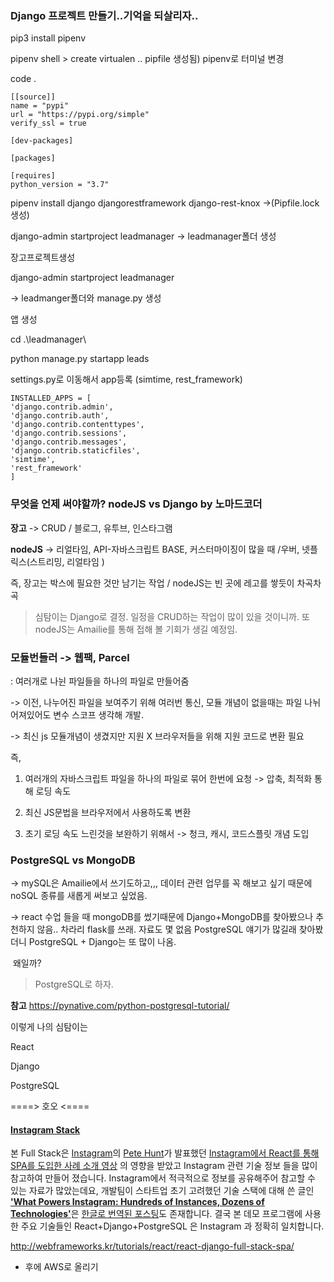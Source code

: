 ### Django 프로젝트 만들기..기억을 되살리자..

pip3 install pipenv

pipenv shell 			> create virtualen  .. pipfile 생성됨)  pipenv로 터미널 변경

code . 

```
[[source]]
name = "pypi"
url = "https://pypi.org/simple"
verify_ssl = true

[dev-packages]

[packages]

[requires]
python_version = "3.7"
```

pipenv install django djangorestframework django-rest-knox ->(Pipfile.lock 생성)



django-admin startproject leadmanager -> leadmanager폴더 생성



장고프로젝트생성

django-admin startproject leadmanager

-> leadmanger폴더와 manage.py 생성



앱 생성

cd .\leadmanager\       

python manage.py startapp leads



settings.py로 이동해서  app등록 (simtime, rest_framework)

```
INSTALLED_APPS = [
'django.contrib.admin',
'django.contrib.auth',
'django.contrib.contenttypes',
'django.contrib.sessions',
'django.contrib.messages',
'django.contrib.staticfiles',
'simtime',
'rest_framework'
]
```



### 무엇을 언제 써야할까? nodeJS vs Django by 노마드코더

**장고** -> CRUD / 블로그, 유투브, 인스타그램

 **nodeJS** -> 리얼타임, API-자바스크립트 BASE, 커스터마이징이 많을 때 /우버, 넷플릭스(스트리밍, 리얼타임 )

즉, 장고는 박스에 필요한 것만 남기는 작업 / nodeJS는 빈 곳에 레고를 쌓듯이 차곡차곡 



> 심탐이는  Django로 결정.  일정을 CRUD하는 작업이 많이 있을 것이니까. 또 nodeJS는 Amailie를 통해 접해 볼 기회가 생길 예정임.



### 모듈번들러 -> 웹팩, Parcel

: 여러개로 나뉜 파일들을 하나의 파일로 만들어줌

-> 이전, 나누어진 파일을 보여주기 위해 여러번 통신, 모듈 개념이 없을때는 파일 나뉘어져있어도 변수 스코프 생각해 개발.

-> 최신 js 모듈개념이 생겼지만 지원 X 브라우저들을 위해 지원 코드로 변환 필요



즉, 

1. 여러개의 자바스크립트 파일을 하나의 파일로 묶어 한번에 요청 -> 압축, 최적화 통해 로딩 속도

2. 최신 JS문법을 브라우저에서 사용하도록 변환 

3. 초기 로딩 속도 느린것을 보완하기 위해서 -> 청크, 캐시, 코드스플릿 개념 도입



### PostgreSQL vs MongoDB

-> mySQL은 Amailie에서 쓰기도하고,,,  데이터 관련 업무를 꼭 해보고 싶기 때문에 noSQL 종류를 새롭게 써보고 싶었음. 

-> react 수업 들을 때 mongoDB를 썼기때문에 Django+MongoDB를 찾아봤으나 추천하지 않음.. 차라리 flask를 쓰래. 자료도 몇 없음 PostgreSQL 얘기가 많길래 찾아봤더니 PostgreSQL + Django는 또 많이 나옴. 

​	왜일까?

> PostgreSQL로 하자.

**참고** https://pynative.com/python-postgresql-tutorial/





이렇게 나의 심탐이는 

React

Django

PostgreSQL



====> 호오 <====

#### [Instagram Stack](http://stackshare.io/instagram/instagram)

본 Full Stack은 [Instagram](https://instagram.com/)의 [Pete Hunt](https://github.com/petehunt)가 발표했던 [Instagram에서 React를 통해 SPA를 도입한 사례 소개 영상](https://youtu.be/VkTCL6Nqm6Y) 의 영향을 받았고 Instagram 관련 기술 정보 들을 많이 참고하여 만들어 졌습니다. Instagram에서 적극적으로 정보를 공유해주어 참고할 수 있는 자료가 많았는데요, 개발팀이 스타트업 초기 고려했던 기술 스택에 대해 쓴 글인 [**'What Powers Instagram: Hundreds of Instances, Dozens of Technologies'**](http://instagram-engineering.tumblr.com/post/13649370142/what-powers-instagram-hundreds-of-instances)은 [한글로 번역된 포스팅](https://charsyam.wordpress.com/2011/12/17/발-번역-수백대의-장비와-수십가지의-기술-instagram의-힘/)도 존재합니다. 결국 본 데모 프로그램에 사용한 주요 기술들인 React+Django+PostgreSQL 은 Instagram 과 정확히 일치합니다.

http://webframeworks.kr/tutorials/react/react-django-full-stack-spa/



 

+ 후에 AWS로 올리기 